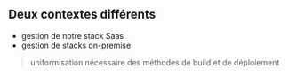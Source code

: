 ## Deux contextes différents
* gestion de notre stack Saas
* gestion de stacks on-premise
> uniformisation nécessaire des méthodes de build et de déploiement
